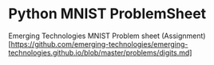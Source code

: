 # Python MNIST ProblemSheet
Emerging Technologies MNIST Problem sheet
(Assignment)[https://github.com/emerging-technologies/emerging-technologies.github.io/blob/master/problems/digits.md]
